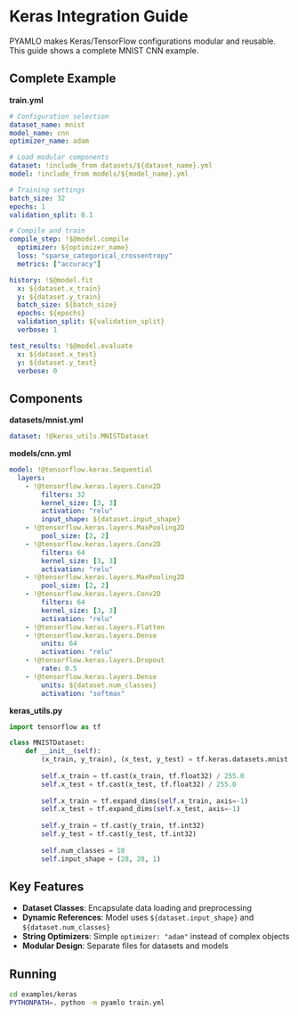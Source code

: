 # Keras Integration Guide

PYAMLO makes Keras/TensorFlow configurations modular and reusable. This guide shows a complete MNIST CNN example.

## Complete Example

**train.yml**
```yaml
# Configuration selection
dataset_name: mnist
model_name: cnn
optimizer_name: adam

# Load modular components
dataset: !include_from datasets/${dataset_name}.yml
model: !include_from models/${model_name}.yml

# Training settings
batch_size: 32
epochs: 1
validation_split: 0.1

# Compile and train
compile_step: !$@model.compile
  optimizer: ${optimizer_name}
  loss: "sparse_categorical_crossentropy"
  metrics: ["accuracy"]

history: !$@model.fit
  x: ${dataset.x_train}
  y: ${dataset.y_train}
  batch_size: ${batch_size}
  epochs: ${epochs}
  validation_split: ${validation_split}
  verbose: 1

test_results: !$@model.evaluate
  x: ${dataset.x_test}
  y: ${dataset.y_test}
  verbose: 0
```

## Components

**datasets/mnist.yml**
```yaml
dataset: !@keras_utils.MNISTDataset
```

**models/cnn.yml**
```yaml
model: !@tensorflow.keras.Sequential
  layers:
    - !@tensorflow.keras.layers.Conv2D
        filters: 32
        kernel_size: [3, 3]
        activation: "relu"
        input_shape: ${dataset.input_shape}
    - !@tensorflow.keras.layers.MaxPooling2D
        pool_size: [2, 2]
    - !@tensorflow.keras.layers.Conv2D
        filters: 64
        kernel_size: [3, 3]
        activation: "relu"
    - !@tensorflow.keras.layers.MaxPooling2D
        pool_size: [2, 2]
    - !@tensorflow.keras.layers.Conv2D
        filters: 64
        kernel_size: [3, 3]
        activation: "relu"
    - !@tensorflow.keras.layers.Flatten
    - !@tensorflow.keras.layers.Dense
        units: 64
        activation: "relu"
    - !@tensorflow.keras.layers.Dropout
        rate: 0.5
    - !@tensorflow.keras.layers.Dense
        units: ${dataset.num_classes}
        activation: "softmax"
```

**keras_utils.py**
```python
import tensorflow as tf

class MNISTDataset:
    def __init__(self):
        (x_train, y_train), (x_test, y_test) = tf.keras.datasets.mnist.load_data()
        
        self.x_train = tf.cast(x_train, tf.float32) / 255.0
        self.x_test = tf.cast(x_test, tf.float32) / 255.0
        
        self.x_train = tf.expand_dims(self.x_train, axis=-1)
        self.x_test = tf.expand_dims(self.x_test, axis=-1)
        
        self.y_train = tf.cast(y_train, tf.int32)
        self.y_test = tf.cast(y_test, tf.int32)
        
        self.num_classes = 10
        self.input_shape = (28, 28, 1)
```

## Key Features

- **Dataset Classes**: Encapsulate data loading and preprocessing
- **Dynamic References**: Model uses `${dataset.input_shape}` and `${dataset.num_classes}`
- **String Optimizers**: Simple `optimizer: "adam"` instead of complex objects
- **Modular Design**: Separate files for datasets and models

## Running

```bash
cd examples/keras
PYTHONPATH=. python -m pyamlo train.yml
```
